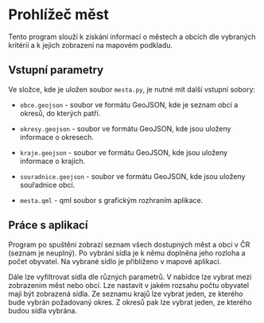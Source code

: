 # Prohlížeč měst

Tento program slouží k získání informací o městech a obcích dle vybraných kritérií a k jejich zobrazení na mapovém podkladu.

## Vstupní parametry

Ve složce, kde je uložen soubor `mesta.py`, je nutné mít další vstupní sobory:

* `obce.geojson` - soubor ve formátu GeoJSON, kde je seznam obcí a okresů, do kterých patří.

* `okresy.geojson` - soubor ve formátu GeoJSON, kde jsou uloženy informace o okresech.

* `kraje.geojson` - soubor ve formátu GeoJSON, kde jsou uloženy informace o krajích.

* `souradnice.geojson` - soubor ve formátu GeoJSON, kde jsou uloženy souřadnice obcí.

* `mesta.qml` - qml soubor s grafickým rozhraním aplikace.

## Práce s aplikací

Program po spuštění zobrazí seznam všech dostupných měst a obcí v ČR (seznam je neuplný). Po vybrání sídla je k němu doplněna jeho rozloha a počet obyvatel. Na vybrané sídlo je přiblíženo v mapové aplikaci.

Dále lze vyfiltrovat sídla dle různých parametrů. V nabídce lze vybrat mezi zobrazením měst nebo obcí. Lze nastavit v jakém rozsahu počtu obyvatel mají být zobrazená sídla. Ze seznamu krajů lze vybrat jeden, ze kterého bude vybrán požadovaný okres. Z okresů pak lze vybrat jeden, ze kterého budou sídla vybrána.